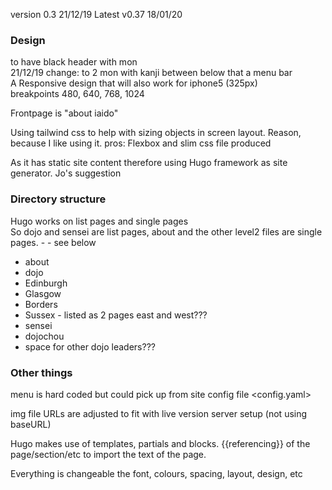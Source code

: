 version 0.3 21/12/19
Latest v0.37 18/01/20

### Design

to have black header with mon  
21/12/19 change: to 2 mon with kanji between
below that a menu bar  
A Responsive design that will also work for iphone5 (325px)    
breakpoints 480, 640, 768, 1024  

Frontpage is "about iaido"

Using tailwind css to help with sizing objects in screen layout. Reason, because I like using it. pros: Flexbox and slim css file produced

As it has static site content therefore using Hugo framework as site generator. Jo's suggestion
### Directory structure
Hugo works on list pages and single pages  
So dojo and sensei are list pages, about and the other level2 files are single pages. - - see below
- about
- dojo  
 - Edinburgh
 - Glasgow
 - Borders
 - Sussex  - listed as 2 pages east and west???
- sensei
 - dojochou
 - space for other dojo leaders???

### Other things
menu is hard coded but could pick up from site config file <config.yaml>

img file URLs are adjusted to fit with live version server setup (not using baseURL)

Hugo makes use of templates, partials and blocks. {{referencing}} of the page/section/etc to import the text of the page.  

Everything is changeable the font, colours, spacing, layout, design, etc
